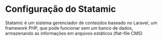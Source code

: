 # Configuração do Statamic

Statamic é um sistema gerenciador de conteúdos baseado no Laravel, um framework PHP, que pode funcionar sem um banco de dados, armazenando as informações em arquivos estáticos (flat-file CMS)
